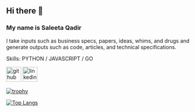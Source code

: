 ## Hi there 👋 
### My name is Saleeta Qadir

I take inputs such as business specs, papers, ideas, whims, and drugs 
 and generate outputs such as code, articles, and technical specifications.

Skills: PYTHON / JAVASCRIPT / GO 

[<img src='https://cdn.jsdelivr.net/npm/simple-icons@3.0.1/icons/github.svg' alt='github' height='40'>](https://github.com/saleeta)  [<img src='https://cdn.jsdelivr.net/npm/simple-icons@3.0.1/icons/linkedin.svg' alt='linkedin' height='40'>](https://www.linkedin.com/in/saleeta-qadir/)  

[![trophy](https://github-profile-trophy.vercel.app/?username=saleeta)](https://github.com/ryo-ma/github-profile-trophy)

[![Top Langs](https://github-readme-stats.vercel.app/api/top-langs/?username=saleeta)](https://github.com/anuraghazra/github-readme-stats)

